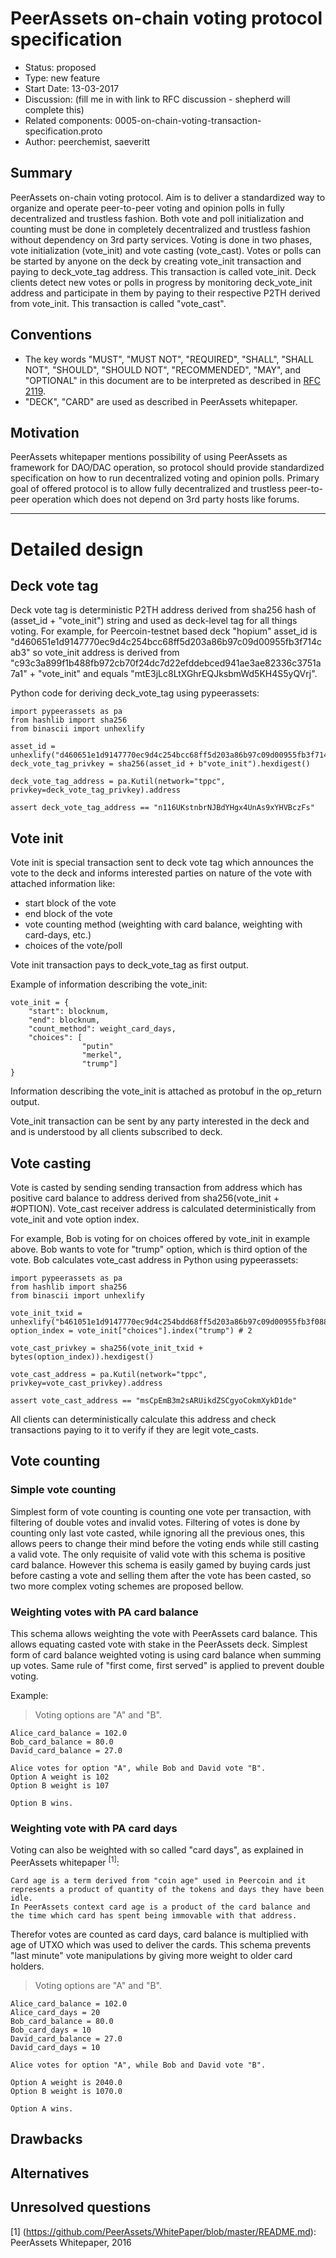 # PeerAssets on-chain voting protocol specification

- Status: proposed
- Type: new feature
- Start Date: 13-03-2017
- Discussion: (fill me in with link to RFC discussion - shepherd will complete this)
- Related components: 0005-on-chain-voting-transaction-specification.proto
- Author: peerchemist, saeveritt

## Summary

PeerAssets on-chain voting protocol.
Aim is to deliver a standardized way to organize and operate peer-to-peer voting and opinion polls in fully decentralized and trustless fashion. Both vote and poll initialization and counting must be done in completely decentralized and trustless fashion without dependency on 3rd party services.
Voting is done in two phases, vote initialization (vote_init) and vote casting (vote_cast). 
Votes or polls can be started by anyone on the deck by creating vote_init transaction and paying to deck_vote_tag address. This transaction is called vote_init.
Deck clients detect new votes or polls in progress by monitoring deck_vote_init address and participate in them by paying to their respective P2TH derived from vote_init. This transaction is called "vote_cast".

## Conventions
- The key words "MUST", "MUST NOT", "REQUIRED", "SHALL", "SHALL NOT", "SHOULD", "SHOULD NOT", "RECOMMENDED", "MAY", and "OPTIONAL" in this document are to be interpreted as described in [RFC 2119](http://tools.ietf.org/html/rfc2119).
- "DECK", "CARD" are used as described in PeerAssets whitepaper.

## Motivation

PeerAssets whitepaper mentions possibility of using PeerAssets as framework for DAO/DAC operation, so protocol should provide standardized specification on how to run decentralized voting and opinion polls. Primary goal of offered protocol is to allow fully decentralized and trustless peer-to-peer operation which does not depend on 3rd party hosts like forums.

_______

# Detailed design

## Deck vote tag

Deck vote tag is deterministic P2TH address derived from sha256 hash of (asset_id + "vote_init") string and used as deck-level tag for all things voting.
For example, for Peercoin-testnet based deck "hopium" asset_id is "d460651e1d9147770ec9d4c254bcc68ff5d203a86b97c09d00955fb3f714cab3" so vote_init address is derived from "c93c3a899f1b488fb972cb70f24dc7d22efddebced941ae3ae82336c3751a7a1" + "vote_init" and equals "mtE3jLc8LtXGhrEQJksbmWd5KH4S5yQVrj".

Python code for deriving deck_vote_tag using pypeerassets:

```
import pypeerassets as pa
from hashlib import sha256
from binascii import unhexlify

asset_id = unhexlify("d460651e1d9147770ec9d4c254bcc68ff5d203a86b97c09d00955fb3f714cab3")
deck_vote_tag_privkey = sha256(asset_id + b"vote_init").hexdigest()

deck_vote_tag_address = pa.Kutil(network="tppc", privkey=deck_vote_tag_privkey).address

assert deck_vote_tag_address == "n116UKstnbrNJBdYHgx4UnAs9xYHVBczFs"
```

## Vote init

Vote init is special transaction sent to deck vote tag which announces the vote to the deck and informs interested parties on nature of the vote with attached information like:

* start block of the vote
* end block of the vote
* vote counting method (weighting with card balance, weighting with card-days, etc.)
* choices of the vote/poll

Vote init transaction pays to deck_vote_tag as first output.

Example of information describing the vote_init:

```
vote_init = {
    "start": blocknum,
    "end": blocknum,
    "count_method": weight_card_days,
    "choices": [
                "putin"
                "merkel",
                "trump"]
}
```

Information describing the vote_init is attached as protobuf in the op_return output.

Vote_init transaction can be sent by any party interested in the deck and and is understood by all clients subscribed to deck.


## Vote casting

Vote is casted by sending sending transaction from address which has positive card balance to address derived from sha256(vote_init + #OPTION).
Vote_cast receiver address is calculated deterministically from vote_init and vote option index.

For example, Bob is voting for on choices offered by vote_init in example above. Bob wants to vote for "trump" option, which is third option of the vote.
Bob calculates vote_cast address in Python using pypeerassets:

```
import pypeerassets as pa
from hashlib import sha256
from binascii import unhexlify

vote_init_txid = unhexlify("b461051e1d9147770ec9d4c254bdd68ff5d203a86b97c09d00955fb3f088cab3")
option_index = vote_init["choices"].index("trump") # 2

vote_cast_privkey = sha256(vote_init_txid + bytes(option_index)).hexdigest()

vote_cast_address = pa.Kutil(network="tppc", privkey=vote_cast_privkey).address

assert vote_cast_address == "msCpEmB3m2sARUikdZSCgyoCokmXykD1de"

```

All clients can deterministically calculate this address and check transactions paying to it to verify if they are legit vote_casts.


## Vote counting

### Simple vote counting

Simplest form of vote counting is counting one vote per transaction, with filtering of double votes and invalid votes. Filtering of votes is done by counting only last vote casted, while ignoring all the previous ones, this allows peers to change their mind before the voting ends while still casting a valid vote.
The only requisite of valid vote with this schema is positive card balance. However this schema is easily gamed by buying cards just before casting a vote and selling them after the vote has been casted, so two more complex voting schemes are proposed bellow.

### Weighting votes with PA card balance

This schema allows weighting the vote with PeerAssets card balance. This allows equating casted vote with stake in the PeerAssets deck.
Simplest form of card balance weighted voting is using card balance when summing up votes. Same rule of "first come, first served" is applied to prevent double voting.

Example:

> Voting options are "A" and "B".

    Alice_card_balance = 102.0
    Bob_card_balance = 80.0
    David_card_balance = 27.0

    Alice votes for option "A", while Bob and David vote "B".
    Option A weight is 102
    Option B weight is 107

    Option B wins.


### Weighting vote with PA card days

Voting can also be weighted with so called "card days", as explained in PeerAssets whitepaper <sup>[1]</sup>:
```
Card age is a term derived from "coin age" used in Peercoin and it represents a product of quantity of the tokens and days they have been idle.
In PeerAssets context card age is a product of the card balance and the time which card has spent being immovable with that address.
```
Therefor votes are counted as card days, card balance is multiplied with age of UTXO which was used to deliver the cards.
This schema prevents "last minute" vote manipulations by giving more weight to older card holders.

> Voting options are "A" and "B".

    Alice_card_balance = 102.0
    Alice_card_days = 20
    Bob_card_balance = 80.0
    Bob_card_days = 10
    David_card_balance = 27.0
    David_card_days = 10

    Alice votes for option "A", while Bob and David vote "B".

    Option A weight is 2040.0
    Option B weight is 1070.0

    Option A wins.


## Drawbacks

## Alternatives

## Unresolved questions

<!-- References -->

[1] (https://github.com/PeerAssets/WhitePaper/blob/master/README.md): PeerAssets Whitepaper, 2016

